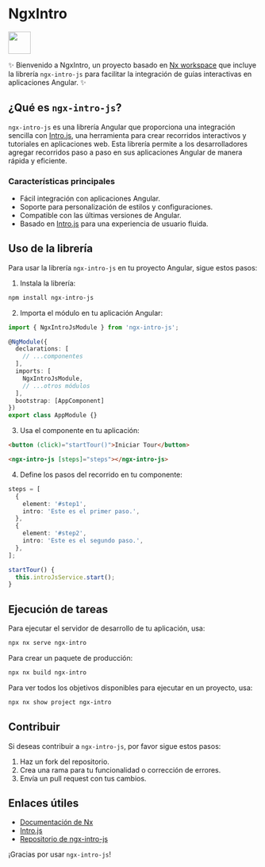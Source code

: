 # NgxIntro

<a alt="Nx logo" href="https://nx.dev" target="_blank" rel="noreferrer"><img src="https://raw.githubusercontent.com/nrwl/nx/master/images/nx-logo.png" width="45"></a>

✨ Bienvenido a NgxIntro, un proyecto basado en [Nx workspace](https://nx.dev) que incluye la librería `ngx-intro-js` para facilitar la integración de guías interactivas en aplicaciones Angular. ✨

## ¿Qué es `ngx-intro-js`?

`ngx-intro-js` es una librería Angular que proporciona una integración sencilla con [Intro.js](https://introjs.com/), una herramienta para crear recorridos interactivos y tutoriales en aplicaciones web. Esta librería permite a los desarrolladores agregar recorridos paso a paso en sus aplicaciones Angular de manera rápida y eficiente.

### Características principales

- Fácil integración con aplicaciones Angular.
- Soporte para personalización de estilos y configuraciones.
- Compatible con las últimas versiones de Angular.
- Basado en [Intro.js](https://introjs.com/) para una experiencia de usuario fluida.

## Uso de la librería

Para usar la librería `ngx-intro-js` en tu proyecto Angular, sigue estos pasos:

1. Instala la librería:

```sh
npm install ngx-intro-js
```

2. Importa el módulo en tu aplicación Angular:

```typescript
import { NgxIntroJsModule } from 'ngx-intro-js';

@NgModule({
  declarations: [
    // ...componentes
  ],
  imports: [
    NgxIntroJsModule,
    // ...otros módulos
  ],
  bootstrap: [AppComponent]
})
export class AppModule {}
```

3. Usa el componente en tu aplicación:

```html
<button (click)="startTour()">Iniciar Tour</button>

<ngx-intro-js [steps]="steps"></ngx-intro-js>
```

4. Define los pasos del recorrido en tu componente:

```typescript
steps = [
  {
    element: '#step1',
    intro: 'Este es el primer paso.',
  },
  {
    element: '#step2',
    intro: 'Este es el segundo paso.',
  },
];

startTour() {
  this.introJsService.start();
}
```

## Ejecución de tareas

Para ejecutar el servidor de desarrollo de tu aplicación, usa:

```sh
npx nx serve ngx-intro
```

Para crear un paquete de producción:

```sh
npx nx build ngx-intro
```

Para ver todos los objetivos disponibles para ejecutar en un proyecto, usa:

```sh
npx nx show project ngx-intro
```

## Contribuir

Si deseas contribuir a `ngx-intro-js`, por favor sigue estos pasos:

1. Haz un fork del repositorio.
2. Crea una rama para tu funcionalidad o corrección de errores.
3. Envía un pull request con tus cambios.

## Enlaces útiles

- [Documentación de Nx](https://nx.dev)
- [Intro.js](https://introjs.com/)
- [Repositorio de ngx-intro-js](https://github.com/tu-repositorio/ngx-intro-js)

¡Gracias por usar `ngx-intro-js`!
